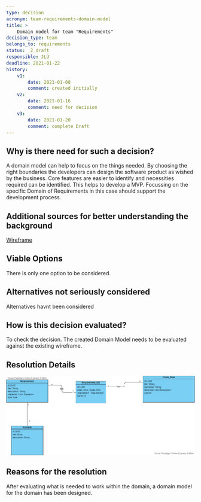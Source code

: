 ```yaml
---
type: decision
acronym: team-requirements-domain-model
title: >
    Domain model for team "Requirements"  
decision_type: team
belongs_to: requirements
status: _2_draft
responsible: JLÜ
deadline: 2021-01-22
history:
    v1:
        date: 2021-01-08
        comment: created initially
    v2:
        date: 2021-01-16
        comment: need for decision
    v3:
        date: 2021-01-20
        comment: complete Draft 
---
```


## Why is there need for such a decision?

A domain model can help to focus on the things needed. By choosing the right boundaries the developers can design the software product as wished by the business.
Core features are easier to identify and necessities required can be identified. This helps to develop a MVP. Focussing on the specific Domain of Requirements in this case 
should support the development process.

## Additional sources for better understanding the background

[Wireframe](https://lsw4em.axshare.com/#id=djipbz&p=requirements&g=1)


## Viable Options

There is only one option to be considered.


## Alternatives not seriously considered

Alternatives havnt been considered 



## How is this decision evaluated?

To check the decision. The created Domain Model needs to be evaluated against the existing wireframe.

 
## Resolution Details

![Domain Model](../assets/DomainModel_Requirements.png)


## Reasons for the resolution

After evaluating what is needed to work within the domain, a domain model for the domain has been designed.

